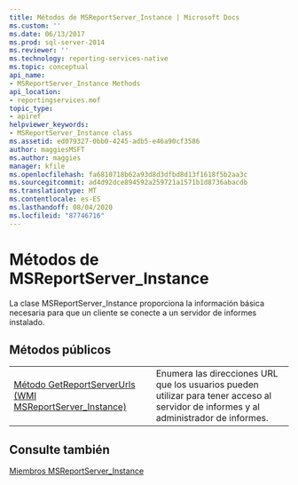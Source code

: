 ```yaml
---
title: Métodos de MSReportServer_Instance | Microsoft Docs
ms.custom: ''
ms.date: 06/13/2017
ms.prod: sql-server-2014
ms.reviewer: ''
ms.technology: reporting-services-native
ms.topic: conceptual
api_name:
- MSReportServer_Instance Methods
api_location:
- reportingservices.mof
topic_type:
- apiref
helpviewer_keywords:
- MSReportServer_Instance class
ms.assetid: ed079327-0bb0-4245-adb5-e46a90cf3586
author: maggiesMSFT
ms.author: maggies
manager: kfile
ms.openlocfilehash: fa6810718b62a93d8d3dfbd8d13f1618f5b2aa3c
ms.sourcegitcommit: ad4d92dce894592a259721a1571b1d8736abacdb
ms.translationtype: MT
ms.contentlocale: es-ES
ms.lasthandoff: 08/04/2020
ms.locfileid: "87746716"
---
```

# <a name="msreportserver_instance-methods"></a>Métodos de MSReportServer_Instance
  La clase MSReportServer_Instance proporciona la información básica necesaria para que un cliente se conecte a un servidor de informes instalado.  
  
## <a name="public-methods"></a>Métodos públicos  
  
|||  
|-|-|  
|[Método GetReportServerUrls &#40;WMI MSReportServer_Instance&#41;](msreportserver-instance-methods-getreportserverurls.md)|Enumera las direcciones URL que los usuarios pueden utilizar para tener acceso al servidor de informes y al administrador de informes.|  
  
## <a name="see-also"></a>Consulte también  
 [Miembros MSReportServer_Instance](msreportserver-instance-members.md)  
  
  
